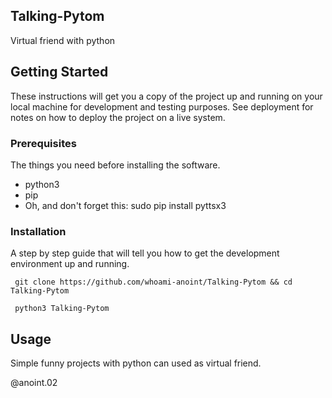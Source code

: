 ## Talking-Pytom
Virtual friend with python

## Getting Started

These instructions will get you a copy of the project up and running on your local machine for development and testing purposes. See deployment for notes on how to deploy the project on a live system.

### Prerequisites

The things you need before installing the software.

* python3
* pip
* Oh, and don't forget this: sudo pip install pyttsx3


### Installation

A step by step guide that will tell you how to get the development environment up and running.

```
 git clone https://github.com/whoami-anoint/Talking-Pytom && cd Talking-Pytom
```
```
 python3 Talking-Pytom
````

## Usage
Simple funny projects with python can used as virtual friend.

@anoint.02
